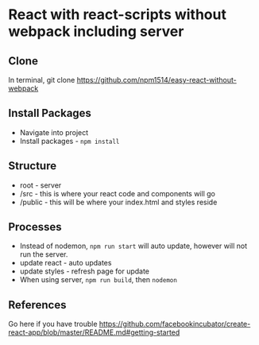 # React with react-scripts without webpack including server

## Clone
In terminal, git clone https://github.com/npm1514/easy-react-without-webpack

## Install Packages
  * Navigate into project
  * Install packages - `npm install`

## Structure
  * root - server
  * /src - this is where your react code and components will go
  * /public - this will be where your index.html and styles reside

## Processes
  * Instead of nodemon, `npm run start` will auto update, however will not run the server.
  * update react - auto updates
  * update styles - refresh page for update
  * When using server, `npm run build`, then `nodemon`

## References
Go here if you have trouble
https://github.com/facebookincubator/create-react-app/blob/master/README.md#getting-started
